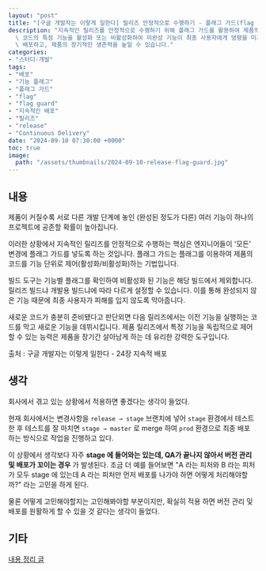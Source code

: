 ```yaml
---
layout: "post"
title: "[구글 개발자는 이렇게 일한다] 릴리즈 안정적으로 수행하기 - 플래그 가드(flag guard)로 보호하기"
description: "지속적인 릴리즈를 안정적으로 수행하기 위해 플래그 가드를 활용하여 제품의 기능을 제어하는 방법을 소개합니다. 플래그 가드는\
  \ 코드의 특정 기능을 활성화 또는 비활성화하여 미완성 기능이 최종 사용자에게 영향을 미치지 않도록 합니다. 이를 통해 새로운 기능을 안전하게\
  \ 배포하고, 제품의 장기적인 생존력을 높일 수 있습니다."
categories:
- "스터디-개발"
tags:
- "배포"
- "기능 플래그"
- "플래그 가드"
- "flag"
- "flag guard"
- "지속적인 배포"
- "릴리즈"
- "release"
- "Continuous Delivery"
date: "2024-09-10 07:30:00 +0000"
toc: true
image:
  path: "/assets/thumbnails/2024-09-10-release-flag-guard.jpg"
---
```


## 내용

제품이 커질수록 서로 다른 개발 단계에 놓인 (완성된 정도가 다른) 여러 기능이 하나의 프로젝트에 공존할 확률이 높아집니다.

이러한 상황에서 지속적인 릴리즈를 안정적으로 수행하는 핵심은 엔지니어들이 '모든' 변경에 플래그 가드를 넣도록 하는 것입니다.
플래그 가드는 플래그를 이용하여 제품의 코드를 기능 단위로 제어(활성화/비활성화)하는 기법입니다.

빌드 도구는 기능별 플래그를 확인하여 비활성화 된 기능은 해당 빌드에서 제외합니다.
릴리즈 빌드냐 개발용 빌드냐에 따라 다르게 설정할 수 있습니다.
이를 통해 완성되지 않은 기능 때문에 최종 사용자가 피해를 입지 않도록 막아줍니다.

새로운 코드가 충분히 준비됐다고 판단외면 다음 릴리즈에서는 이전 기능을 실행하는 코드를 막고 새로운 기능을 데뷔시킵니다.
제품 릴리즈에서 특정 기능을 독립적으로 제어할 수 있는 능력은 제품을 장기간 살아남게 하는 데 유리한 강력한 도구입니다.

출처 : 구글 개발자는 이렇게 일한다 - 24장 지속적 배포

## 생각

회사에서 겪고 있는 상황에서 적용하면 좋겠다는 생각이 들었다.

현재 회사에서는 변경사항을 `release → stage` 브랜치에 넣어 `stage` 환경에서 테스트 한 후
테스트를 잘 마치면 `stage → master` 로 merge 하여 `prod` 환경으로 최종 배포 하는 방식으로 작업을 진행하고 있다.

이 상황에서 생각보다 자주 **stage 에 들어와는 있는데, QA가 끝나지 않아서 버전 관리 및 배포가 꼬이는 경우** 가 발생된다.
조금 더 예를 들어보면 "A 라는 피처와 B 라는 피처가 모두 stage 에 있는데 A 라는 피처만 먼저 배포를 나가야 하면 어떻게 처리해야할까?" 라는 고민을 하게 된다.

물론 어떻게 고민해야할지는 고민해봐야할 부분이지만, 확실히 적용 하면 버전 관리 및 배포를 원활하게 할 수 있을 것 같다는 생각이 들었다.

## 기타

[내용 정리 글](https://github.com/Kyungpyo-Kim/Software-Engineering-at-Google/blob/main/chapter/24_continous_delivery.md)
